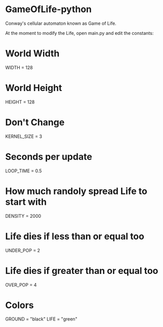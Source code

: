 # GameOfLife-python
Conway's cellular automaton known as Game of Life. 

At the moment to modify the Life, open main.py and edit the constants:
# World Width
WIDTH = 128
# World Height
HEIGHT = 128
# Don't Change
KERNEL_SIZE = 3 
# Seconds per update
LOOP_TIME = 0.5 
# How much randoly spread Life to start with 
DENSITY = 2000
# Life dies if less than or equal too
UNDER_POP = 2 
# Life dies if greater than or equal too
OVER_POP = 4 
# Colors
GROUND = "black" 
LIFE = "green"
